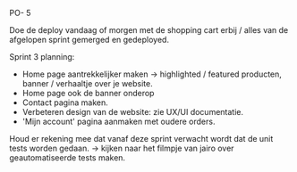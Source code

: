 PO- 5

Doe de deploy vandaag of morgen met de shopping cart erbij / alles van de afgelopen sprint gemerged en gedeployed. 

Sprint 3 planning:
- Home page aantrekkelijker maken -> highlighted / featured producten, banner / verhaaltje over je website. 
- Home page ook de banner onderop
- Contact pagina maken. 
- Verbeteren design van de website: zie UX/UI documentatie.
- 'Mijn account' pagina aanmaken met oudere orders. 

Houd er rekening mee dat vanaf deze sprint verwacht wordt dat de unit tests worden gedaan. -> kijken naar het filmpje van jairo over geautomatiseerde tests maken.